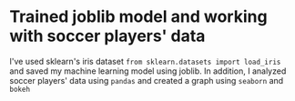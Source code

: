 # Trained joblib model and working with soccer players' data
I've used sklearn's iris dataset `from sklearn.datasets import load_iris` and saved my machine learning model using joblib.
In addition, I analyzed soccer players' data using `pandas` and created a graph using `seaborn` and `bokeh`
